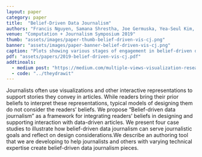 ```yaml
---
layout: paper
category: paper
title:  "Belief-Driven Data Journalism"
authors: "Francis Nguyen, Samana Shrestha, Joe Germuska, Yea-Seul Kim, Jessica Hullman"
venue: "Computation + Journalism Symposium 2019"
thumb: "assets/images/paper-thumb-belief-driven-vis-cj.png"
banner: "assets/images/paper-banner-belief-driven-vis-cj.png"
caption: "Plots showing various stages of engagement in belief-driven data representations. All plots show income by percentage of voters who voted for the candidate by ethnicity."
pdf: "assets/papers/2019-belief-driven-vis-cj.pdf"
addtinoals:
  - medium post: "https://medium.com/multiple-views-visualization-research-explained/theydrawit-an-authoring-tool-for-belief-driven-visualization-b3267a001480"
  - code: "../theydrawit"
---
```


<!-- abstract -->
Journalists often use visualizations and other interactive representations to support stories they convey in articles. While readers bring their prior beliefs to interpret these representations, typical models of designing them do not consider the readers’ beliefs. We propose “Belief-driven data journalism” as a framework for integrating readers’ beliefs in designing and supporting interaction with data-driven articles. We present four case studies to illustrate how belief-driven data journalism can serve journalistic goals and reflect on design considerations.We describe an authoring tool that we are developing to help journalists and others with varying technical expertise create belief-driven data journalism pieces.